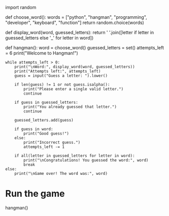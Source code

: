 import random

def choose_word():
    words = ["python", "hangman", "programming", "developer", "keyboard", "function"]
    return random.choice(words)

def display_word(word, guessed_letters):
    return ' '.join([letter if letter in guessed_letters else '_' for letter in word])

def hangman():
    word = choose_word()
    guessed_letters = set()
    attempts_left = 6
    print("Welcome to Hangman!")
    
    while attempts_left > 0:
        print("\nWord:", display_word(word, guessed_letters))
        print("Attempts left:", attempts_left)
        guess = input("Guess a letter: ").lower()

        if len(guess) != 1 or not guess.isalpha():
            print("Please enter a single valid letter.")
            continue

        if guess in guessed_letters:
            print("You already guessed that letter.")
            continue

        guessed_letters.add(guess)

        if guess in word:
            print("Good guess!")
        else:
            print("Incorrect guess.")
            attempts_left -= 1

        if all(letter in guessed_letters for letter in word):
            print("\nCongratulations! You guessed the word:", word)
            break
    else:
        print("\nGame over! The word was:", word)

# Run the game
hangman()
